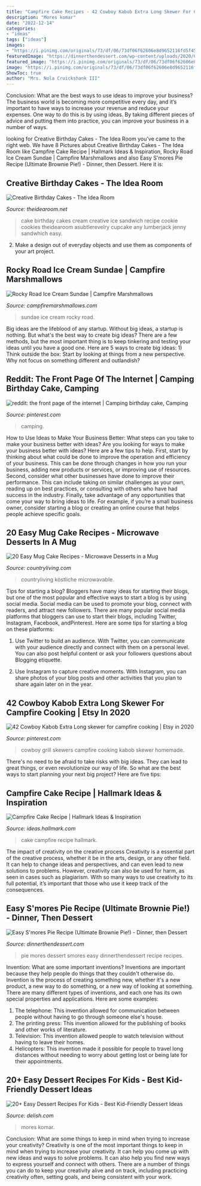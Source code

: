 ```yaml
---
title: "Campfire Cake Recipes - 42 Cowboy Kabob Extra Long Skewer For Campfire Cooking"
description: "Mores komar"
date: "2022-12-14"
categories:
- "ideas"
tags: ["ideas"]
images:
- "https://i.pinimg.com/originals/73/df/06/73df06f62606e8d9652116fd5f458c6a.jpg"
featuredImage: "https://dinnerthendessert.com/wp-content/uploads/2020/07/Smores-Pie-2.jpg"
featured_image: "https://i.pinimg.com/originals/73/df/06/73df06f62606e8d9652116fd5f458c6a.jpg"
image: "https://i.pinimg.com/originals/73/df/06/73df06f62606e8d9652116fd5f458c6a.jpg"
ShowToc: true
author: "Mrs. Nola Cruickshank III"
---
```



Conclusion: What are the best ways to use ideas to improve your business?
The business world is becoming more competitive every day, and it’s important to have ways to increase your revenue and reduce your expenses. One way to do this is by using ideas. By taking different pieces of advice and putting them into practice, you can improve your business in a number of ways.

	

		
looking for Creative Birthday Cakes - The Idea Room you've came to the right web. We have 8 Pictures about Creative Birthday Cakes - The Idea Room like Campfire Cake Recipe | Hallmark Ideas &amp; Inspiration, Rocky Road Ice Cream Sundae | Campfire Marshmallows and also Easy S&#039;mores Pie Recipe (Ultimate Brownie Pie!) - Dinner, then Dessert. Here it is:
		
    
## Creative Birthday Cakes - The Idea Room

<img loading=lazy src="https://www.theidearoom.net/wp-content/uploads/2017/04/brithday-cake.jpg" onerror="this.onerror=null;this.src='https://tse3.mm.bing.net/th?id=OIP.Fk6lwpxoUz7yRnuOJ-5HiAHaKf&amp;pid=15.1';" alt="Creative Birthday Cakes - The Idea Room">

_Source: theidearoom.net_

>cake birthday cakes cream creative ice sandwich recipe cookie cookies theidearoom asubtlerevelry cupcake any lumberjack jenny sandwhich easy. 

	

2. Make a design out of everyday objects and use them as components of your art project.

    
## Rocky Road Ice Cream Sundae | Campfire Marshmallows

<img loading=lazy src="https://www.campfiremarshmallows.com/wp-content/uploads/1970/01/Rocky-Road-Sundae-Recipe-1.jpg" onerror="this.onerror=null;this.src='https://tse3.mm.bing.net/th?id=OIP.zRd0eqoSbiSMkQnmc94ExwHaKx&amp;pid=15.1';" alt="Rocky Road Ice Cream Sundae | Campfire Marshmallows">

_Source: campfiremarshmallows.com_

>sundae ice cream rocky road. 

	

Big ideas are the lifeblood of any startup. Without big ideas, a startup is nothing. But what's the best way to create big ideas? There are a few methods, but the most important thing is to keep tinkering and testing your ideas until you have a good one. Here are 5 ways to create big ideas: 1) Think outside the box: Start by looking at things from a new perspective. Why not focus on something different and outlandish?

    
## Reddit: The Front Page Of The Internet | Camping Birthday Cake, Camping

<img loading=lazy src="https://i.pinimg.com/originals/73/df/06/73df06f62606e8d9652116fd5f458c6a.jpg" onerror="this.onerror=null;this.src='https://tse3.mm.bing.net/th?id=OIP.w7WVjQrnbFZX3MaXzPRRQQHaJ3&amp;pid=15.1';" alt="reddit: the front page of the internet | Camping birthday cake, Camping">

_Source: pinterest.com_

>camping. 

	

How to Use Ideas to Make Your Business Better: What steps can you take to make your business better with ideas?
Are you looking for ways to make your business better with ideas? Here are a few tips to help. First, start by thinking about what could be done to improve the operation and efficiency of your business. This can be done through changes in how you run your business, adding new products or services, or improving use of resources. Second, consider what other businesses have done to improve their performance. This can include taking on similar challenges as your own, reading up on best practices, or consulting with others who have had success in the industry. Finally, take advantage of any opportunities that come your way to bring ideas to life. For example, if you’re a small business owner, consider starting a blog or creating an online course that helps people achieve specific goals.

    
## 20 Easy Mug Cake Recipes - Microwave Desserts In A Mug

<img loading=lazy src="https://hips.hearstapps.com/clv.h-cdn.co/assets/17/17/1493227639-smores-cake.jpg?crop=1.0xw:1xh;center,top&amp;resize=768:*" onerror="this.onerror=null;this.src='https://tse2.mm.bing.net/th?id=OIP.6IXEkOoxcafB2de3DX0UgAHaLH&amp;pid=15.1';" alt="20 Easy Mug Cake Recipes - Microwave Desserts in a Mug">

_Source: countryliving.com_

>countryliving köstliche microwavable. 

	

Tips for starting a blog?
Bloggers have many ideas for starting their blogs, but one of the most popular and effective ways to start a blog is by using social media. Social media can be used to promote your blog, connect with readers, and attract new followers. There are many popular social media platforms that bloggers can use to start their blogs, including Twitter, Instagram, Facebook, andPinterest. Here are some tips for starting a blog on these platforms:
1. Use Twitter to build an audience. With Twitter, you can communicate with your audience directly and connect with them on a personal level. You can also post helpful content or ask your followers questions about Blogging etiquette.

2. Use Instagram to capture creative moments. With Instagram, you can share photos of your blog posts and other activities that you plan to share again later on in the year.

    
## 42 Cowboy Kabob Extra Long Skewer For Campfire Cooking | Etsy In 2020

<img loading=lazy src="https://i.pinimg.com/736x/8e/98/99/8e9899e5989c40958297f30123aa54ba.jpg" onerror="this.onerror=null;this.src='https://tse4.mm.bing.net/th?id=OIP.ztOrqs5eMs-MlxiSUaAaEwHaFj&amp;pid=15.1';" alt="42 Cowboy Kabob Extra Long skewer for campfire cooking | Etsy in 2020">

_Source: pinterest.com_

>cowboy grill skewers campfire cooking kabob skewer homemade. 

	

There's no need to be afraid to take risks with big ideas. They can lead to great things, or even revolutionize our way of life. So what are the best ways to start planning your next big project? Here are five tips:

    
## Campfire Cake Recipe | Hallmark Ideas &amp; Inspiration

<img loading=lazy src="https://ideas.hallmark.com/wp-content/uploads/2016/09/CampfireCake600x600.jpg" onerror="this.onerror=null;this.src='https://tse4.mm.bing.net/th?id=OIP.8ehZCUc1ZrEO-NeHZj_6AQHaHa&amp;pid=15.1';" alt="Campfire Cake Recipe | Hallmark Ideas &amp; Inspiration">

_Source: ideas.hallmark.com_

>cake campfire recipe hallmark. 

	

The impact of creativity on the creative process
Creativity is a essential part of the creative process, whether it be in the arts, design, or any other field. It can help to change ideas and perspectives, and can even lead to new solutions to problems. However, creativity can also be used for harm, as seen in cases such as plagiarism. With so many ways to use creativity to its full potential, it’s important that those who use it keep track of the consequences.

    
## Easy S&#039;mores Pie Recipe (Ultimate Brownie Pie!) - Dinner, Then Dessert

<img loading=lazy src="https://dinnerthendessert.com/wp-content/uploads/2020/07/Smores-Pie-2.jpg" onerror="this.onerror=null;this.src='https://tse4.mm.bing.net/th?id=OIP.bfRGPKU1jrKqmJZOe0Xa-AHaLH&amp;pid=15.1';" alt="Easy S&#039;mores Pie Recipe (Ultimate Brownie Pie!) - Dinner, then Dessert">

_Source: dinnerthendessert.com_

>pie mores dessert smores easy dinnerthendessert recipe recipes. 

	

Invention: What are some important inventions?
Inventions are important because they help people do things that they couldn't otherwise do. Invention is the process of creating something new, whether it's a new product, a new way to do something, or a new way of looking at something. There are many different types of inventions, and each one has its own special properties and applications. Here are some examples: 
1. The telephone: This invention allowed for communication between people without having to go through someone else's house.
2. The printing press: This invention allowed for the publishing of books and other works of literature.
3. Television: This invention allowed people to watch television without having to leave their homes.
4. Helicopters: This invention made it possible for people to travel long distances without needing to worry about getting lost or being late for their appointments.

    
## 20+ Easy Dessert Recipes For Kids - Best Kid-Friendly Dessert Ideas

<img loading=lazy src="https://hips.hearstapps.com/del.h-cdn.co/assets/17/28/640x959/gallery-1499704177-delish-smores-tacos-pin-3.jpg?resize=768:*" onerror="this.onerror=null;this.src='https://tse1.mm.bing.net/th?id=OIP.hKv46czdr4BDeQ796HdoOwHaLG&amp;pid=15.1';" alt="20+ Easy Dessert Recipes For Kids - Best Kid-Friendly Dessert Ideas">

_Source: delish.com_

>mores komar. 

	

Conclusion: What are some things to keep in mind when trying to increase your creativity?
Creativity is one of the most important things to keep in mind when trying to increase your creativity. It can help you come up with new ideas and ways to solve problems. It can also help you find new ways to express yourself and connect with others. There are a number of things you can do to keep your creativity alive and on track, including practicing creativity often, setting goals, and being consistent with your work.

